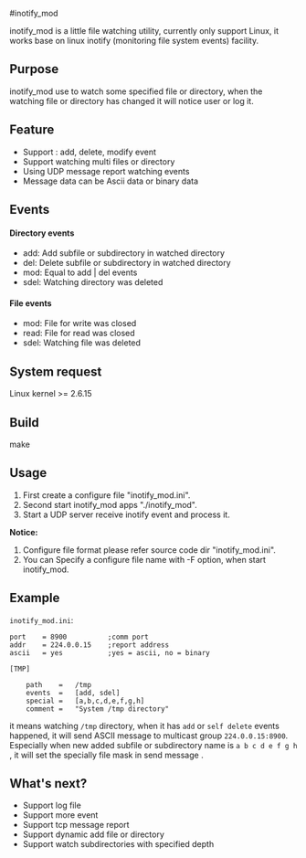#inotify_mod

inotify_mod is a little file watching utility, currently only support Linux, it works base on linux inotify (monitoring file system events) facility.

## Purpose

inotify_mod use to watch some specified file or directory, when the watching file or directory has changed it will notice user or log it.

## Feature

- Support : add, delete, modify event
- Support watching multi files or directory
- Using UDP message report watching events
- Message data can be Ascii data or binary data

## Events

#### Directory events

- add:	Add subfile or subdirectory in watched directory 
- del:	Delete subfile or subdirectory in watched directory
- mod:	Equal to add | del events
- sdel:	Watching directory was deleted

#### File events

- mod:	File for write was closed
- read:	File for read was closed
- sdel:	Watching file was deleted

## System request

Linux kernel >= 2.6.15

## Build

make

## Usage

1. First create a configure file "inotify_mod.ini".
2. Second start inotify_mod apps "./inotify\_mod".
3. Start a UDP server receive inotify event and process it.

**Notice:** 

1. Configure file format please refer source code dir "inotify_mod.ini".
2. You can Specify a configure file name with -F option, when start inotify_mod.  

## Example

`inotify_mod.ini`:

	port 	= 8900			;comm port
	addr 	= 224.0.0.15	;report address
	ascii	= yes			;yes = ascii, no = binary

	[TMP]
	
		path	=	/tmp
		events	=	[add, sdel]
		special	=	[a,b,c,d,e,f,g,h]
		comment	=	"System /tmp directory"


it means watching `/tmp` directory, when it has `add` or `self delete` events happened, it will send ASCII message to multicast group `224.0.0.15:8900`.  Especially when new added subfile or subdirectory name is `a b c d e f g h` , it will set the specially file mask in send message .


## What's next?
- Support log file
- Support more event
- Support tcp message report 
- Support dynamic add file or directory  
- Support watch subdirectories with specified depth